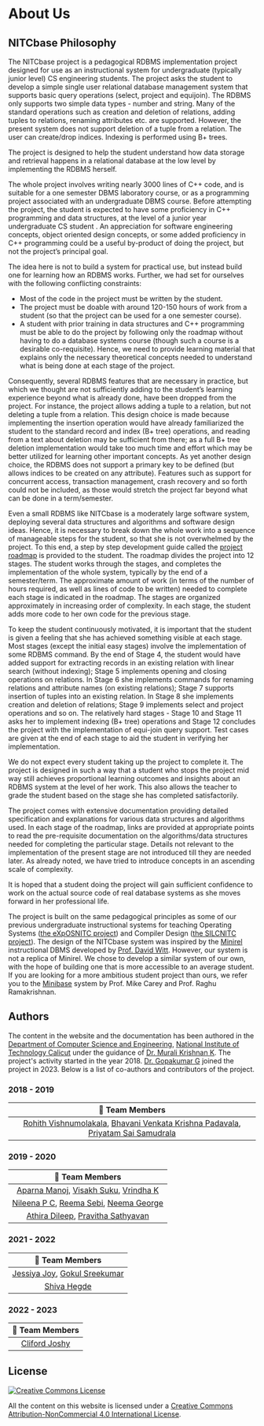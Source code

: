 # About Us

## NITCbase Philosophy

The NITCbase project is a pedagogical RDBMS implementation project designed for use as an instructional system for undergraduate (typically junior level) CS engineering students. The project asks the student to develop a simple single user relational database management system that supports basic query operations (select, project and equijoin). The RDBMS only supports two simple data types - number and string. Many of the standard operations such as creation and deletion of relations, adding tuples to relations, renaming attributes etc. are supported. However, the present system does not support deletion of a tuple from a relation. The user can create/drop indices. Indexing is performed using B+ trees.

The project is designed to help the student understand how data storage and retrieval happens in a relational database at the low level by implementing the RDBMS herself.

The whole project involves writing nearly 3000 lines of C++ code, and is suitable for a one semester DBMS laboratory course, or as a programming project associated with an undergraduate DBMS course. Before attempting the project, the student is expected to have some proficiency in C++ programming and data structures, at the level of a junior year undergraduate CS student . An appreciation for software engineering concepts, object oriented design concepts, or some added proficiency in C++ programming could be a useful by-product of doing the project, but not the project’s principal goal.

The idea here is not to build a system for practical use, but instead build one for learning how an RDBMS works. Further, we had set for ourselves with the following conflicting constraints:

- Most of the code in the project must be written by the student.
- The project must be doable with around 120-150 hours of work from a student (so that the project can be used for a one semester course).
- A student with prior training in data structures and C++ programming must be able to do the project by following only the roadmap without having to do a database systems course (though such a course is a desirable co-requisite). Hence, we need to provide learning material that explains only the necessary theoretical concepts needed to understand what is being done at each stage of the project.

Consequently, several RDBMS features that are necessary in practice, but which we thought are not sufficiently adding to the student’s learning experience beyond what is already done, have been dropped from the project. For instance, the project allows adding a tuple to a relation, but not deleting a tuple from a relation. This design choice is made because implementing the insertion operation would have already familiarized the student to the standard record and index (B+ tree) operations, and reading from a text about deletion may be sufficient from there; as a full B+ tree deletion implementation would take too much time and effort which may be better utilized for learning other important concepts. As yet another design choice, the RDBMS does not support a primary key to be defined (but allows indices to be created on any attribute). Features such as support for concurrent access, transaction management, crash recovery and so forth could not be included, as those would stretch the project far beyond what can be done in a term/semester.

Even a small RDBMS like NITCbase is a moderately large software system, deploying several data structures and algorithms and software design ideas. Hence, it is necessary to break down the whole work into a sequence of manageable steps for the student, so that she is not overwhelmed by the project. To this end, a step by step development guide called the [project roadmap](/docs/Roadmap) is provided to the student. The roadmap divides the project into 12 stages. The student works through the stages, and completes the implementation of the whole system, typically by the end of a semester/term. The approximate amount of work (in terms of the number of hours required, as well as lines of code to be written) needed to complete each stage is indicated in the roadmap. The stages are organized approximately in increasing order of complexity. In each stage, the student adds more code to her own code for the previous stage.

To keep the student continuously motivated, it is important that the student is given a feeling that she has achieved something visible at each stage. Most stages (except the initial easy stages) involve the implementation of some RDBMS command. By the end of Stage 4, the student would have added support for extracting records in an existing relation with linear search (without indexing); Stage 5 implements opening and closing operations on relations. In Stage 6 she implements commands for renaming relations and attribute names (on existing relations); Stage 7 supports insertion of tuples into an existing relation. In Stage 8 she implements creation and deletion of relations; Stage 9 implements select and project operations and so on. The relatively hard stages - Stage 10 and Stage 11 asks her to implement indexing (B+ tree) operations and Stage 12 concludes the project with the implementation of equi-join query support. Test cases are given at the end of each stage to aid the student in verifying her implementation.

We do not expect every student taking up the project to complete it. The project is designed in such a way that a student who stops the project mid way still achieves proportional learning outcomes and insights about an RDBMS system at the level of her work. This also allows the teacher to grade the student based on the stage she has completed satisfactorily.

The project comes with extensive documentation providing detailed specification and explanations for various data structures and algorithms used. In each stage of the roadmap, links are provided at appropriate points to read the pre-requisite documentation on the algorithms/data structures needed for completing the particular stage. Details not relevant to the implementation of the present stage are not introduced till they are needed later. As already noted, we have tried to introduce concepts in an ascending scale of complexity.

It is hoped that a student doing the project will gain sufficient confidence to work on the actual source code of real database systems as she moves forward in her professional life.

The project is built on the same pedagogical principles as some of our previous undergraduate instructional systems for teaching Operating Systems ([the eXpOSNITC project](https://exposnitc.github.io)) and Compiler Design ([the SILCNITC project](https://silcnitc.github.io)). The design of the NITCbase system was inspired by the [Minirel](https://research.cs.wisc.edu/coral/minibase/logMgr/report/node3.html) instructional DBMS developed by [Prof. David Witt](https://en.wikipedia.org/wiki/David_DeWitt). However, our system is not a replica of Minirel. We chose to develop a similar system of our own, with the hope of building one that is more accessible to an average student. If you are looking for a more ambitious student project than ours, we refer you to the [Minibase](https://research.cs.wisc.edu/coral/mini_doc/minibase.html) system by Prof. Mike Carey and Prof. Raghu Ramakrishnan.

## Authors

The content in the website and the documentation has been authored in the [Department of Computer Science and Engineering](https://minerva.nitc.ac.in/),
[National Institute of Technology Calicut](http://nitc.ac.in/) under the guidance of [Dr. Murali Krishnan K](https://people.cse.nitc.ac.in/muralikrishnan/). The project's activity started in the year 2018. [Dr. Gopakumar G](https://people.cse.nitc.ac.in/gopakumar) joined the project in 2023. Below is a list of co-authors and contributors of the project.

### 2018 - 2019

|                                                                                                               👤 Team Members                                                                                                               |
| :-----------------------------------------------------------------------------------------------------------------------------------------------------------------------------------------------------------------------------------------: |
| [Rohith Vishnumolakala](https://www.linkedin.com/in/rohithvishnumolakala/), [Bhavani Venkata Krishna Padavala](https://www.linkedin.com/in/krishna-padavala), [Priyatam Sai Samudrala](https://www.linkedin.com/in/priyatam-sai-64ab47123/) |

### 2019 - 2020

|                                                                                   👤 Team Members                                                                                   |
| :---------------------------------------------------------------------------------------------------------------------------------------------------------------------------------: |
|   [Aparna Manoj](https://www.linkedin.com/in/aparna-manoj-65b9a117b/), [Visakh Suku](https://nitcbase.github.io/about.html), [Vrindha K](https://www.linkedin.com/in/vrindha-k/)    |
| [Nileena P C](https://www.linkedin.com/in/nileena-p-c/), [Reema Sebi](https://www.linkedin.com/in/reema-sebi/), [Neema George](https://www.linkedin.com/in/neema-george-93a174175/) |
|             [Athira Dileep](https://www.linkedin.com/in/athira-dileepkumar-96a331154/), [Pravitha Sathyavan](https://www.linkedin.com/in/pravitha-sathyavan-3b6b37130/)             |

### 2021 - 2022

|                                                               👤 Team Members                                                                |
| :------------------------------------------------------------------------------------------------------------------------------------------: |
| [Jessiya Joy](https://www.linkedin.com/in/jessiya-joy-03184b198/), [Gokul Sreekumar](https://www.linkedin.com/in/gokul-sreekumar-63581b174/) |
|                                            [Shiva Hegde](https://www.linkedin.com/in/shivahegde/)                                            |

### 2022 - 2023

|           👤 Team Members            |
| :----------------------------------: |
| [Cliford Joshy](https://cliford.net) |

## License

[![Creative Commons License](https://licensebuttons.net/l/by-nc/4.0/88x31.png)](https://creativecommons.org/licenses/by-nc/4.0/)

All the content on this website is licensed under a [Creative Commons Attribution-NonCommercial 4.0 International License](https://creativecommons.org/licenses/by-nc/4.0/).
